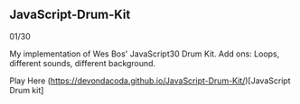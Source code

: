 ## JavaScript-Drum-Kit
01/30

My implementation of Wes Bos' JavaScript30 Drum Kit.
Add ons: Loops, different sounds, different background.

Play Here (https://devondacoda.github.io/JavaScript-Drum-Kit/)[JavaScript Drum kit]
